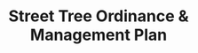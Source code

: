---
  slug: "/streettreeordinance&managementplan"
  title: Street Tree Ordinance & Management Plan
  focusAreas: [Environment,Communities]
  principles: [Equity,Sustainability]
  seeOther: [Native Plantings,Cool Pavement,Downtown Management]
  trackingProgressLinks: [Air Quality]
---